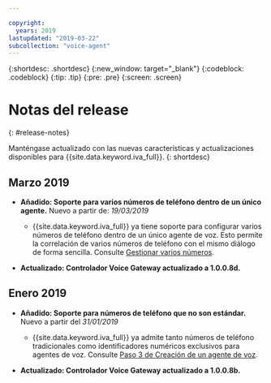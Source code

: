```yaml
---

copyright:
  years: 2019
lastupdated: "2019-03-22"
subcollection: "voice-agent"
---
```


{:shortdesc: .shortdesc}
{:new_window: target="_blank"}
{:codeblock: .codeblock}
{:tip: .tip}
{:pre: .pre}
{:screen: .screen}

# Notas del release
{: #release-notes}


Manténgase actualizado con las nuevas características y actualizaciones disponibles para {{site.data.keyword.iva_full}}.
{: shortdesc}

## Marzo 2019

- **Añadido: Soporte para varios números de teléfono dentro de un único agente.** Nuevo a partir de: _19/03/2019_

  - {{site.data.keyword.iva_full}} ya tiene soporte para configurar varios números de teléfono dentro de un único agente de voz. Esto permite la correlación de varios números de teléfono con el mismo diálogo de forma sencilla. Consulte [Gestionar varios números](/docs/services/voice-agent?topic=voice-agent-multi_num#multi_num).

- **Actualizado: Controlador Voice Gateway actualizado a 1.0.0.8d.**

## Enero 2019

- **Añadido: Soporte para números de teléfono que no son estándar.** Nuevo a partir del _31/01/2019_

  - {{site.data.keyword.iva_full}} ya admite tanto números de teléfono tradicionales como identificadores numéricos exclusivos para agentes de voz. Consulte [Paso 3 de Creación de un agente de voz](/docs/services/voice-agent?topic=voice-agent-config_instance#create_instance).

- **Actualizado: Controlador Voice Gateway actualizado a 1.0.0.8b.**
